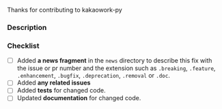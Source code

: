 Thanks for contributing to kakaowork-py

### Description

<!-- Describe the goal of this PR. Mention any related Issue numbers. -->

### Checklist

- [ ] Added **a news fragment** in the `news` directory to describe this fix with the issue or pr number and the extension such as `.breaking`, `.feature`, `.enhancement`, `.bugfix`, `.deprecation`, `.removal` or `.doc`.
- [ ] Added **any related issues**
- [ ] Added **tests** for changed code.
- [ ] Updated **documentation** for changed code.
